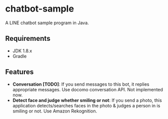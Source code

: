 # chatbot-sample

A LINE chatbot sample program in Java.

## Requirements
* JDK 1.8.x
* Gradle

## Features
* **Conversation [TODO]**: If you send messages to this bot, it replies appropriate messages. Use docomo conversation API. Not implemented now. 
* **Detect face and judge whether smiling or not**: If you send a photo, this application detects/searches faces in the photo & judges a person in is smiling or not. Use Amazon Rekognition.